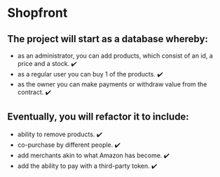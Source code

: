 # Shopfront

## The project will start as a database whereby:
* as an administrator, you can add products, which consist of an id, a price and a stock. ✔️
* as a regular user you can buy 1 of the products. ✔️
* as the owner you can make payments or withdraw value from the contract. ✔️

## Eventually, you will refactor it to include:
* ability to remove products. ✔️
* co-purchase by different people. ✔️
* add merchants akin to what Amazon has become. ✔️
* add the ability to pay with a third-party token. ✔️
